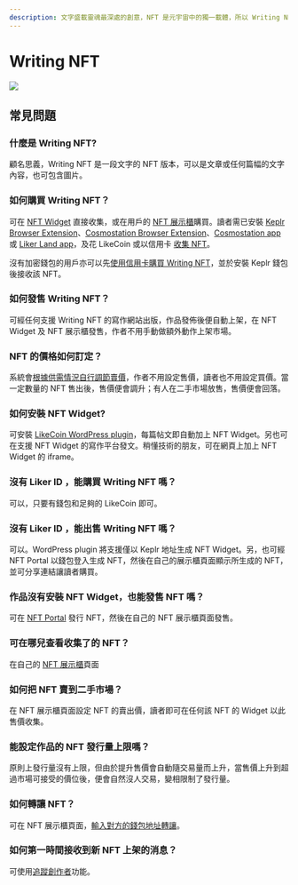 ```yaml
---
description: 文字盛載靈魂最深處的創意，NFT 是元宇宙中的獨一載體，所以 Writing NFT 就是人類故事獨一無異的刋物。
---
```


# Writing NFT

![](../../.gitbook/assets/likecoin\_ad115\_writingnft\_b-01.jpeg)

## 常見問題

### 什麼是 Writing NFT?

顧名思義，Writing NFT 是一段文字的 NFT 版本，可以是文章或任何篇幅的文字內容，也可包含圖片。

### 如何購買 Writing NFT？

可在 [NFT Widget](nft-widget.md) 直接收集，或在用戶的 [NFT 展示櫃](nft-portfolio.md)購買。讀者需已安裝 [Keplr Browser Extension](../wallet/keplr/)、[Cosmostation Browser Extension](../wallet/cosmostation/)、[Cosmostation app](../wallet/cosmostation-mobile/) 或 [Liker Land app](../../user-guide/liker-land/download.md)，及花 LikeCoin 或以信用卡 [收集 NFT](collect-writing-nft.md)。

沒有加密錢包的用戶亦可以先[使用信用卡購買 Writing NFT](collect-writing-nft.md)，並於安裝 Keplr 錢包後接收該 NFT。

### 如何發售 Writing NFT？

可經任何支援 Writing NFT 的寫作網站出版，作品發佈後便自動上架，在 NFT Widget 及 NFT 展示櫃發售，作者不用手動做額外動作上架市場。

### NFT 的價格如何訂定？

系統會[根據供需情況自行調節賣價](dynamic-pricing.md)，作者不用設定售價，讀者也不用設定買價。當一定數量的 NFT 售出後，售價便會調升；有人在二手市場放售，售價便會回落。

### 如何安裝 NFT Widget?

可安裝 [LikeCoin WordPress plugin](writing-nft-wordpress-plugin.md)，每篇帖文即自動加上 NFT Widget。另也可在支援 NFT Widget 的寫作平台發文。稍懂技術的朋友，可在網頁上加上 NFT Widget 的 iframe。

### 沒有 Liker ID ，能購買 Writing NFT 嗎？

可以，只要有錢包和足夠的 LikeCoin 即可。

### 沒有 Liker ID ，能出售 Writing NFT 嗎？

可以。WordPress plugin 將支援僅以 Keplr 地址生成 NFT Widget。另，也可經 NFT Portal 以錢包登入生成 NFT，然後在自己的展示櫃頁面顯示所生成的 NFT，並可分享連結讓讀者購買。

### 作品沒有安裝 NFT Widget，也能發售 NFT 嗎？

可在 [NFT Portal](nft-portal.md) 發行 NFT，然後在自己的 NFT 展示櫃頁面發售。

### 可在哪兒查看收集了的 NFT？

在自己的 [NFT 展示櫃](nft-portfolio.md)頁面

### 如何把 NFT 賣到二手市場？

在 NFT 展示櫃頁面設定 NFT 的賣出價，讀者即可在任何該 NFT 的 Widget 以此售價收集。

### 能設定作品的 NFT 發行量上限嗎？

原則上發行量沒有上限，但由於提升售價會自動隨交易量而上升，當售價上升到超過市場可接受的價位後，便會自然沒人交易，變相限制了發行量。

### 如何轉讓 NFT？

可在 NFT 展示櫃頁面，[輸入對方的錢包地址轉讓](transfer-writing-nft.md)。

### 如何第一時間接收到新 NFT 上架的消息？

可使用[追蹤創作者](subscribe-to-the-creator.md)功能。
